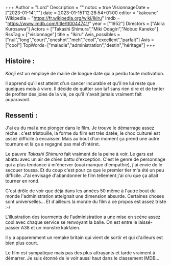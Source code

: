 +++
Author = "Lord"
Description = ""
notoc = true
VisionnageDate = ["2023-01-14",""]
date = 2023-01-15T12:28:54+01:00
editor = "kakoune"
Wikipedia = "https://fr.wikipedia.org/wiki/Ikiru"
Imdb = "https://www.imdb.com/title/tt0044741/"
year = ["1952"]
Directors = ["Akira Kurosawa"]
Actors = ["Takashi Shimura","Miki Odagiri","Nobuo Kaneko"]
RssTag = ["visionnage"]
title = "Ikiru"
Avis_possibles = ["nul","long","court","oneshot","meh","cool","excellent","parfait"]
Avis = ["cool"]
TopWords=["maladie","administration","destin","héritage"]
+++
## Histoire :
*Kanji* est un employé de mairie de longue date qui a perdu toute motivation.

Il apprend qu'il est atteint d'un cancer incurable et qu'il ne lui reste que quelques mois à vivre.
Il décide de quitter son taf sans rien dire et de tenter de profiter des joies de la vie, ce qu'il n'avait jamais vraiment fait auparavant.

## Ressenti :
J'ai eu du mal à me plonger dans le film.
Je trouve le démarrage assez rèche : c'est tristouille, la forme du film est très datée, le choc culturel est assez difficile à encaisser.
Mais au bout d'un moment ça prend une autre tournure et là ça a regagné pas mal d'intéret.

Le pauvre *Takashi Shimura* fait vraiment de la peine à voir.
Le gars est abattu avec un air de chien battu d'exception.
C'est le genre de personnage qui a plus tendance à m'énerver (ouai manque d'empathie), j'ai envie de le secouer toussa.
Et du coup c'est pour ça que le premier tier m'a été un peu difficile.
J'ai envisagé d'abandonner le film tellement j'ai cru que ça allait tourner en rond.

C'est drôle de voir que déjà dans les années 50 même à l'autre bout du monde l'administration atteignait une dimension absurde.
Certaines choses sont universelles…
Et d'ailleurs la morale du film à ce propos est assez triste :-/

L'illustration des tourments de l'administration a une mise en scène assez cool avec chaque service se renvoyant la balle.
On est entre le laissé-passer A38 et un monstre kakfaïen.

Il y a apparemment un remake britain qui vient de sortir et qui d'ailleurs est bien plus court.

Le film est sympatique mais pas des plus attrayants et tarde vraiment à démarrer.
Je suis étonné de le voir aussi haut dans le classement IMDB…
